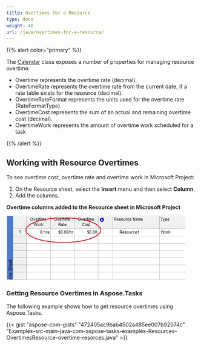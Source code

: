 ```yaml
---
title: Overtimes for a Resource
type: docs
weight: 40
url: /java/overtimes-for-a-resource/
---
```


{{% alert color="primary" %}} 

The [Calendar](https://apireference.aspose.com/tasks/java/com.aspose.tasks/Calendar) class exposes a number of properties for managing resource overtime:

- Overtime represents the overtime rate (decimal).
- OvertimeRate represents the overtime rate from the current date, if a rate table exists for the resource (decimal).
- OvertimeRateFormat represents the units used for the overtime rate (RateFormatType).
- OvertimeCost represents the sum of an actual and remaining overtime cost (decimal).
- OvertimeWork represents the amount of overtime work scheduled for a task

{{% /alert %}}

## **Working with Resource Overtimes**
To see overtime cost, overtime rate and overtime work in Microsoft Project:

1. On the Resource sheet, select the **Insert** menu and then select **Column**.
2. Add the columns. 

**Overtime columns added to the Resource sheet in Microsoft Project** 

![overtime resource values in Microsoft Project](overtimes-for-a-resource_1.png)

### **Getting Resource Overtimes in Aspose.Tasks**
The following example shows how to get resource overtimes using Aspose.Tasks.

{{< gist "aspose-com-gists" "472405ac9bab4502a485ee007b92074c" "Examples-src-main-java-com-aspose-tasks-examples-Resources-OvertimesResource-overtime-resorces.java" >}}
